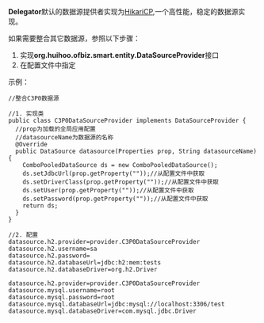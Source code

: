 **Delegator**默认的数据源提供者实现为[HikariCP](https://github.com/brettwooldridge/HikariCP),一个高性能，稳定的数据源实现。

如果需要整合其它数据源，参照以下步骤：

1. 实现**org.huihoo.ofbiz.smart.entity.DataSourceProvider**接口
2. 在配置文件中指定

示例：

```
//整合C3P0数据源

//1. 实现类
public class C3P0DataSourceProvider implements DataSourceProvider {
  //prop为加载的全局应用配置
  //datasourceName为数据源的名称
  @Override
  public DataSource datasource(Properties prop, String datasourceName) {
    ComboPooledDataSource ds = new ComboPooledDataSource();
    ds.setJdbcUrl(prop.getProperty(""));//从配置文件中获取
    ds.setDriverClass(prop.getProperty(""));//从配置文件中获取
    ds.setUser(prop.getProperty(""));//从配置文件中获取
    ds.setPassword(prop.getProperty(""));//从配置文件中获取
    return ds;
  }
}

//2. 配置
datasource.h2.provider=provider.C3P0DataSourceProvider
datasource.h2.username=sa
datasource.h2.password=
datasource.h2.databaseUrl=jdbc:h2:mem:tests
datasource.h2.databaseDriver=org.h2.Driver

datasource.h2.provider=provider.C3P0DataSourceProvider
datasource.mysql.username=root
datasource.mysql.password=root
datasource.mysql.databaseUrl=jdbc:mysql://localhost:3306/test
datasource.mysql.databaseDriver=com.mysql.jdbc.Driver


```